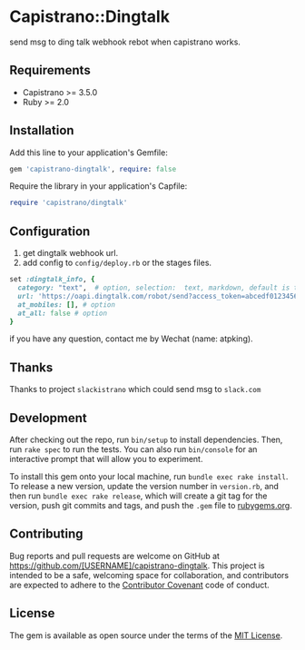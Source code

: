 # Capistrano::Dingtalk

send msg to ding talk webhook rebot when capistrano works.

## Requirements

- Capistrano >= 3.5.0
- Ruby >= 2.0


## Installation

Add this line to your application's Gemfile:

```ruby
gem 'capistrano-dingtalk', require: false
```

Require the library in your application's Capfile:

 ```ruby
 require 'capistrano/dingtalk'
 ```

## Configuration

1. get dingtalk webhook url.
2. add config to `config/deploy.rb` or the stages files.

```ruby
set :dingtalk_info, {
  category: "text",  # option, selection:  text, markdown, default is text
  url: 'https://oapi.dingtalk.com/robot/send?access_token=abcedf012345678', # change to your url
  at_mobiles: [], # option
  at_all: false # option
}
```

if you have any question, contact me by Wechat (name: atpking).

## Thanks

Thanks to project `slackistrano` which could send msg to `slack.com`

## Development

After checking out the repo, run `bin/setup` to install dependencies. Then, run `rake spec` to run the tests. You can also run `bin/console` for an interactive prompt that will allow you to experiment.

To install this gem onto your local machine, run `bundle exec rake install`. To release a new version, update the version number in `version.rb`, and then run `bundle exec rake release`, which will create a git tag for the version, push git commits and tags, and push the `.gem` file to [rubygems.org](https://rubygems.org).

## Contributing

Bug reports and pull requests are welcome on GitHub at https://github.com/[USERNAME]/capistrano-dingtalk. This project is intended to be a safe, welcoming space for collaboration, and contributors are expected to adhere to the [Contributor Covenant](http://contributor-covenant.org) code of conduct.


## License

The gem is available as open source under the terms of the [MIT License](http://opensource.org/licenses/MIT).
